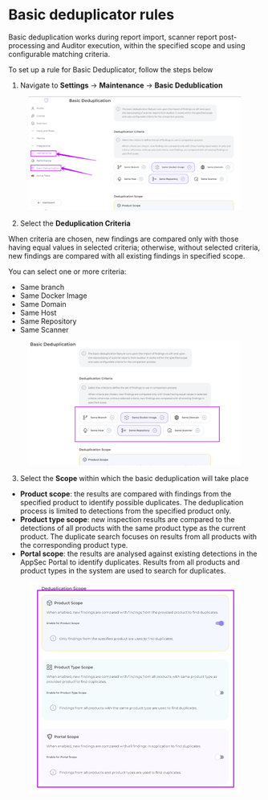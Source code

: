 # Basic deduplicator rules

Basic deduplication works during report import, scanner report post-processing and Auditor execution, within the specified scope and using configurable matching criteria.

To set up a rule for Basic Deduplicator, follow the steps below

1. Navigate to **Settings** -> **Maintenance** -> **Basic Dedublication**

<figure><img src="../../../.gitbook/assets/basic dedublic 1.png" alt=""><figcaption></figcaption></figure>

2. Select the **Deduplication Criteria**

When criteria are chosen, new findings are compared only with those having equal values in selected criteria; otherwise, without selected criteria, new findings are compared with all existing findings in specified scope.

You can select one or more criteria:

* Same branch
* Same Docker Image
* Same Domain
* Same Host
* Same Repository
* Same Scanner

<figure><img src="../../../.gitbook/assets/basic dedublic 2.png" alt=""><figcaption></figcaption></figure>

3. Select the **Scope** within which the basic deduplication will take place

* **Product scope**: the results are compared with findings from the specified product to identify possible duplicates. The deduplication process is limited to detections from the specified product only.
* **Product type scope**: new inspection results are compared to the detections of all products with the same product type as the current product. The duplicate search focuses on results from all products with the corresponding product type.
* **Portal scope**: the results are analysed against existing detections in the AppSec Portal to identify duplicates. Results from all products and product types in the system are used to search for duplicates.

<figure><img src="../../../.gitbook/assets/basic dedubl 3.png" alt=""><figcaption></figcaption></figure>
